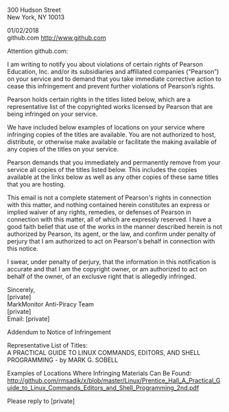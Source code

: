300 Hudson Street  
New York, NY 10013  
  
01/02/2018  
github.com http://www.github.com  
  
Attention github.com:  
  
I am writing to notify you about violations of certain rights of Pearson Education, Inc. and/or its subsidiaries and affiliated companies (“Pearson”) on your service and to demand that you take immediate corrective action to cease this infringement and prevent further violations of Pearson’s rights.  
  
Pearson holds certain rights in the titles listed below, which are a representative list of the copyrighted works licensed by Pearson that are being infringed on your service.  
  
We have included below examples of locations on your service where infringing copies of the titles are available. You are not authorized to host, distribute, or otherwise make available or facilitate the making available of any copies of the titles on your service.  
  
Pearson demands that you immediately and permanently remove from your service all copies of the titles listed below. This includes the copies available at the links below as well as any other copies of these same titles that you are hosting.  
  
This email is not a complete statement of Pearson's rights in connection with this matter, and nothing contained herein constitutes an express or implied waiver of any rights, remedies, or defenses of Pearson in connection with this matter, all of which are expressly reserved. I have a good faith belief that use of the works in the manner described herein is not authorized by Pearson, its agent, or the law, and confirm under penalty of perjury that I am authorized to act on Pearson's behalf in connection with this notice.  
  
I swear, under penalty of perjury, that the information in this notification is accurate and that I am the copyright owner, or am authorized to act on behalf of the owner, of an exclusve right that is allegedly infringed.  
  
Sincerely,  
[private]  
MarkMonitor Anti-Piracy Team  
[private]  
Email: [private]  
  
Addendum to Notice of Infringement  
  
Representative List of Titles:  
A PRACTICAL GUIDE TO LINUX COMMANDS, EDITORS, AND SHELL PROGRAMMING - by MARK G. SOBELL  
  
Examples of Locations Where Infringing Materials Can Be Found:  
http://github.com/rmsadik/x/blob/master/Linux/Prentice_Hall_A_Practical_Guide_to_Linux_Commands_Editors_and_Shell_Programming_2nd.pdf  
  
Please reply to [private]  
